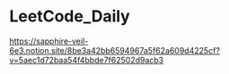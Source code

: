 # LeetCode_Daily

https://sapphire-veil-6e3.notion.site/8be3a42bb6594967a5f62a609d4225cf?v=5aec1d72baa54f4bbde7f62502d9acb3

